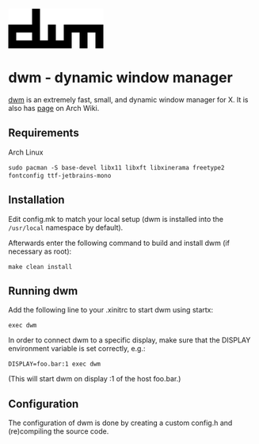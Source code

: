 ![dwm logo](dwm.png)

# dwm - dynamic window manager
[dwm](dwm.suckless.org) is an extremely fast, small, and dynamic window manager for X.
It is also has [page](https://wiki.archlinux.org/title/dwm) on Arch Wiki.


## Requirements
Arch Linux
```
sudo pacman -S base-devel libx11 libxft libxinerama freetype2 fontconfig ttf-jetbrains-mono
```


## Installation
Edit config.mk to match your local setup (dwm is installed into
the `/usr/local` namespace by default).

Afterwards enter the following command to build and install dwm (if
necessary as root):
```
make clean install
```


## Running dwm
Add the following line to your .xinitrc to start dwm using startx:
```
exec dwm
```
In order to connect dwm to a specific display, make sure that
the DISPLAY environment variable is set correctly, e.g.:
```
DISPLAY=foo.bar:1 exec dwm
```
(This will start dwm on display :1 of the host foo.bar.)


## Configuration
The configuration of dwm is done by creating a custom config.h
and (re)compiling the source code.
